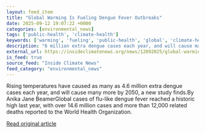 ```yaml
---
layout: feed_item
title: "Global Warming Is Fueling Dengue Fever Outbreaks"
date: 2025-09-12 19:07:22 +0000
categories: [environmental_news]
tags: ['public-health', 'climate-health']
keywords: ['warming', 'fueling', 'public-health', 'global', 'climate-health']
description: "6 million extra dengue cases each year, and will cause many more by 2050, a new study finds"
external_url: https://insideclimatenews.org/news/12092025/global-warming-dengue-fever-outbreaks/
is_feed: true
source_feed: "Inside Climate News"
feed_category: "environmental_news"
---
```


Rising temperatures have caused as many as 4.6 million extra dengue cases each year, and will cause many more by 2050, a new study finds.By Anika Jane BeamerGlobal cases of flu-like dengue fever reached a historic high last year, with over 14.6 million cases and more than 12,000 related deaths reported to the World Health Organization.&nbsp;

[Read original article](https://insideclimatenews.org/news/12092025/global-warming-dengue-fever-outbreaks/)
